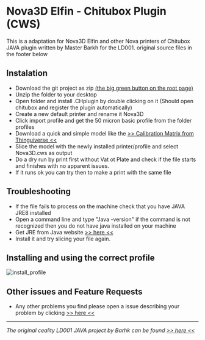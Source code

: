 # Nova3D Elfin - Chitubox Plugin (CWS)

This is a adaptation for Nova3D Elfin and other Nova printers of Chitubox JAVA plugin written by Master Barkh for the LD001. original source files in the footer below

## Instalation

- Download the git project as zip [(the big green button on the root page)](https://github.com/opensourcemanufacturing/Nova3D-Elfin/archive/master.zip)
- Unzip the folder to your desktop
- Open folder and install .CHplugin by double clicking on it (Should open chitubox and register the plugin automatically)
- Create a new default printer and rename it Nova3D
- Click import profile and get the 50 micron basic profile from the folder profiles
- Download a quick and simple model like the [>> Calibration Matrix from Thinguiverse <<](https://www.thingiverse.com/thing:165389)
- Slice the model with the newly installed printer/profile and select Nova3D.cws as output
- Do a dry run by print first without Vat ot Plate and check if the file starts and finishes with no apparent issues.
- If it runs ok you can try then to make a print with the same file

## Troubleshooting

 - If the file fails to process on the machine check that you have JAVA JRE8 installed
 - Open a command line and type "Java -version" if the command is not recognized then you do not have java installed on your machine
 - Get JRE from Java website [>> here <<](https://www.oracle.com/technetwork/java/javase/downloads/jre8-downloads-2133155.html)
 - Install it and try slicing your file again.

## Installing and using the correct profile

![install_profile](https://user-images.githubusercontent.com/11083514/70084947-36e85780-1607-11ea-90d4-7da9e7087ed3.gif)

## Other issues and Feature Requests

- Any other problems you find please open a issue describing your problem by clicking [>> here <<](https://github.com/opensourcemanufacturing/Nova3D-Elfin/issues/new)



----
*The original ceality LD001 JAVA project by Barhk can be found [>> here <<](https://www.dropbox.com/sh/9eqqny9e2jqq362/AABAShOrNRETwwQUG7y-CDZOa?dl=0)*
